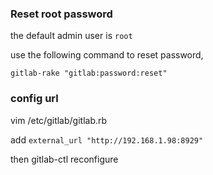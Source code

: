 ### Reset root password

the default admin user is `root`

use the following command to reset password,

`gitlab-rake "gitlab:password:reset"`


### config url

vim /etc/gitlab/gitlab.rb

add `external_url "http://192.168.1.98:8929"`

then gitlab-ctl reconfigure

